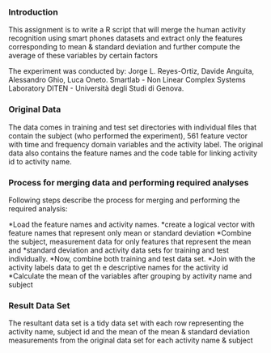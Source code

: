 ### Introduction

This assignment is to write a R script that will merge the 
human activity recognition  using smart phones datasets
and extract only the features corresponding to mean & standard deviation
and further compute the average of these variables by certain factors

The experiment was conducted by:
Jorge L. Reyes-Ortiz, Davide Anguita, Alessandro Ghio, Luca Oneto.
Smartlab - Non Linear Complex Systems Laboratory
DITEN - Università degli Studi di Genova.

### Original Data
The data comes in training and test set directories with individual files that contain
the subject (who performed the experiment), 561 feature vector with time and frequency
domain variables and the activity label.
The original data also contains the feature names and the code table for linking
activity id to activity name.


### Process for merging data and performing required analyses

Following steps describe the process for merging and performing the required analysis:

*Load the feature names and activity names.
*create a logical vector with feature names that represent only mean or standard deviation
*Combine the subject, measurement data for only features that represent the mean and 
*standard deviation and activity data sets for training and test individually.
*Now, combine both training and test data set.
*Join with the activity labels data to get th e descriptive names for the activity id
*Calculate the mean of the variables after grouping by activity name and subject

### Result Data Set
The resultant data set is a tidy data set with each row representing the 
activity name, subject id and the mean of the mean & standard deviation 
measurements from the original data set for each activity name & subject



